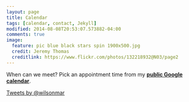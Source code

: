 ```yaml
---
layout: page
title: Calendar
tags: [calendar, contact, Jekyll]
modified: 2014-08-08T20:53:07.573882-04:00
comments: true
image:
  feature: pic blue black stars spin 1900x500.jpg
  credit: Jeremy Thomas
  creditlink: https://www.flickr.com/photos/132218932@N03/page2
---
```


When can we meet?
Pick an appointment time from my <a target="_blank" href="https://www.google.com/calendar/embed?src=wilsonmar%40gmail.com
"><strong>public Google calendar</strong></a>.

<a class="twitter-timeline"  href="https://twitter.com/wilsonmar" data-widget-id="711272963031470080">Tweets by @wilsonmar</a>
<script>!function(d,s,id){var js,fjs=d.getElementsByTagName(s)[0],p=/^http:/.test(d.location)?'http':'https';if(!d.getElementById(id)){js=d.createElement(s);js.id=id;js.src=p+"://platform.twitter.com/widgets.js";fjs.parentNode.insertBefore(js,fjs);}}(document,"script","twitter-wjs");</script>
          